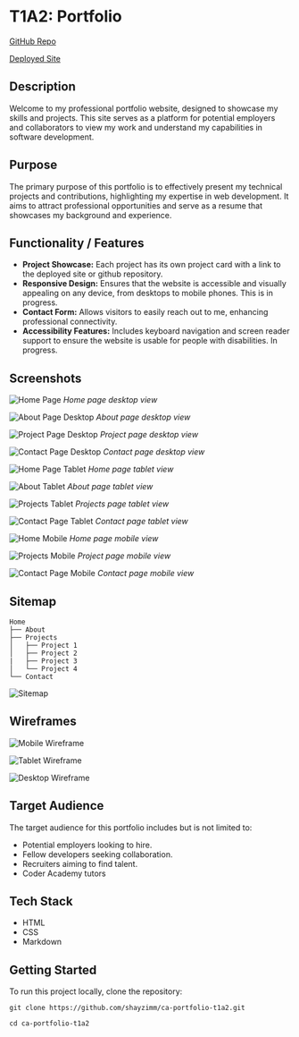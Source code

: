 # T1A2: Portfolio

[GitHub Repo](https://github.com/shayzimm/ca-portfolio-t1a2)

[Deployed Site](https://shayzimm.github.io/ca-portfolio-t1a2/)

## Description

Welcome to my professional portfolio website, designed to showcase my skills and projects. This site serves as a platform for potential employers and collaborators to view my work and understand my capabilities in software development.

## Purpose

The primary purpose of this portfolio is to effectively present my technical projects and contributions, highlighting my expertise in web development. It aims to attract professional opportunities and serve as a resume that showcases my background and experience.

## Functionality / Features

- **Project Showcase:** Each project has its own project card with a link to the deployed site or github repository.
- **Responsive Design:** Ensures that the website is accessible and visually appealing on any device, from desktops to mobile phones. This is in progress.
- **Contact Form:** Allows visitors to easily reach out to me, enhancing professional connectivity.
- **Accessibility Features:** Includes keyboard navigation and screen reader support to ensure the website is usable for people with disabilities. In progress. 

## Screenshots

![Home Page](assets/Screenshots/homepagedesktop.PNG)
*Home page desktop view*

![About Page Desktop](assets/Screenshots/aboutpagedesktop.PNG)
*About page desktop view*

![Project Page Desktop](assets/Screenshots/projectsdesktop.PNG)
*Project page desktop view*

![Contact Page Desktop](assets/Screenshots/contactdesktop.PNG)
*Contact page desktop view*

![Home Page Tablet](assets/Screenshots/tablethomepage.PNG)
*Home page tablet view*

![About Tablet](assets/Screenshots/tabletabout.PNG)
*About page tablet view*

![Projects Tablet](assets/Screenshots/tabletprojects.PNG)
*Projects page tablet view*

![Contact Page Tablet](assets/Screenshots/tabletcontact.PNG)
*Contact page tablet view*

![Home Mobile](assets/Screenshots/mobilehome.PNG)
*Home page mobile view*

![Projects Mobile](assets/Screenshots/mobileprojects.PNG)
*Project page mobile view*

![Contact Page Mobile](assets/Screenshots/mobilecontact.PNG)
*Contact page mobile view*

## Sitemap

```plaintext
Home
├── About
├── Projects
│   ├── Project 1
│   ├── Project 2
|   ├── Project 3
│   └── Project 4
└── Contact
```

![Sitemap](assets/documentation/sitemap.PNG)

## Wireframes

![Mobile Wireframe](assets/documentation/mobilewireframe.jpg)

![Tablet Wireframe](assets/documentation/tabletwireframe.jpg)

![Desktop Wireframe](assets/documentation/desktopwireframe.jpg)

## Target Audience

The target audience for this portfolio includes but is not limited to:

- Potential employers looking to hire.
- Fellow developers seeking collaboration.
- Recruiters aiming to find talent.
- Coder Academy tutors

## Tech Stack

- HTML
- CSS
- Markdown

## Getting Started 

To run this project locally, clone the repository:

```
git clone https://github.com/shayzimm/ca-portfolio-t1a2.git

cd ca-portfolio-t1a2
```